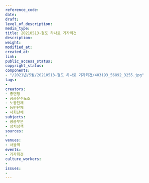 ```yaml
---
reference_code: 
date: 
draft: 
level_of_description: 
media_type: 
title: 20210513-철도 하나로 기자회견
description: 
weight: 
modified_at: 
created_at: 
link: 
public_access_status: 
copyright_status: 
components:
- "/2021년/5월/20210513-철도 하나로 기자회견/403193_56892_3255.jpg"
tags:
- 
creators:
- 총연맹
- 공공운수노조
- 노동단체
- 농민단체
- 사회단체
subjects:
- 공공부문
- 정치정책
sources:
- 
venues:
- 서울역
events:
- 기자회견
culture_workers:
- 
issues:
- 
---
```

